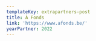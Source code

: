 ```yaml
---
templateKey: extrapartners-post
title: À Fonds
link: 'https://www.afonds.be/'
yearPartner: 2022
---
```

